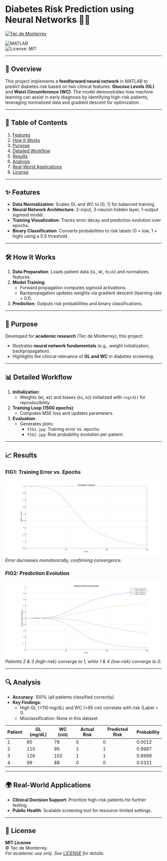 # Diabetes Risk Prediction using Neural Networks 🧠💡  

[![Tec de Monterrey](https://img.shields.io/badge/Tec%20de%20Monterrey-0066B3?style=flat-square&logoColor=white)](https://tec.mx/)

![MATLAB](https://img.shields.io/badge/MATLAB-Image_Processing-blue.svg)  
![License: MIT](https://img.shields.io/badge/License-MIT-yellow.svg)  

---

## 📖 Overview  
This project implements a **feedforward neural network** in MATLAB to predict diabetes risk based on two clinical features: **Glucose Levels (GL)** and **Waist Circumference (WC)**. The model demonstrates how machine learning can assist in early diagnosis by identifying high-risk patients, leveraging normalized data and gradient descent for optimization.  

---

## 📜 Table of Contents  
1. [Features](#-features)  
2. [How It Works](#-how-it-works)  
3. [Purpose](#-purpose)  
4. [Detailed Workflow](#-detailed-workflow)  
5. [Results](#-results)  
6. [Analysis](#-analysis)  
7. [Real-World Applications](#-real-world-applications)  
8. [License](#-license)  

---

## ✨ Features  
- **Data Normalization**: Scales GL and WC to [0, 1] for balanced training.  
- **Neural Network Architecture**: 2-input, 3-neuron hidden layer, 1-output sigmoid model.  
- **Training Visualization**: Tracks error decay and prediction evolution over epochs.  
- **Binary Classification**: Converts probabilities to risk labels (0 = low, 1 = high) using a 0.5 threshold.  

---

## 🛠 How It Works  
1. **Data Preparation**: Loads patient data (`GL`, `WC`, `Risk`) and normalizes features.  
2. **Model Training**:  
   - Forward propagation computes sigmoid activations.  
   - Backpropagation updates weights via gradient descent (learning rate = 0.1).  
3. **Prediction**: Outputs risk probabilities and binary classifications.  

---

## 🎯 Purpose  
Developed for **academic research** (Tec de Monterrey), this project:  
- Illustrates **neural network fundamentals** (e.g., weight initialization, backpropagation).  
- Highlights the clinical relevance of **GL and WC** in diabetes screening.  

---

## 📊 Detailed Workflow  
1. **Initialization**:  
   - Weights (`W1`, `W2`) and biases (`b1`, `b2`) initialized with `rng(42)` for reproducibility.  
2. **Training Loop (1500 epochs)**:  
   - Computes MSE loss and updates parameters.  
3. **Evaluation**:  
   - Generates plots:  
     - `FIG1.jpg`: Training error vs. epochs.  
     - `FIG2.jpg`: Risk probability evolution per patient.  

---

## 📈 Results  
### FIG1: Training Error vs. Epochs  
![Error Plot](./images/FIG1.jpg)  
*Error decreases monotonically, confirming convergence.*  

### FIG2: Prediction Evolution  
![Prediction Plot](./images/FIG2.jpg)  
*Patients 2 & 3 (high-risk) converge to 1, while 1 & 4 (low-risk) converge to 0.*  

---

## 🔍 Analysis  
- **Accuracy**: 100% (all patients classified correctly).  
- **Key Findings**:  
  - High GL (>110 mg/dL) and WC (>95 cm) correlate with risk (Label = 1).  
  - Misclassification: None in this dataset.  

| Patient | GL (mg/dL) | WC (cm) | Actual Risk | Predicted Risk | Probability |
|---------|------------|---------|-------------|----------------|-------------|
| 1       | 85         | 78      | 0           | 0              | 0.0012      |
| 2       | 110        | 95      | 1           | 1              | 0.9987      |
| 3       | 126        | 102     | 1           | 1              | 0.9999      |
| 4       | 99         | 88      | 0           | 0              | 0.0321      |


---

## 🌍 Real-World Applications  
- **Clinical Decision Support**: Prioritize high-risk patients for further testing.  
- **Public Health**: Scalable screening tool for resource-limited settings.  

---

## 📜 License  
**MIT License**  
© Tec de Monterrey.  
*For academic use only. See [LICENSE](./LICENSE) for details.*  
